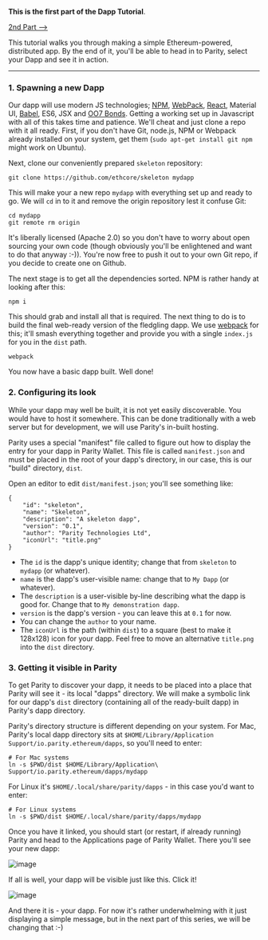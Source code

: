 **This is the first part of the Dapp Tutorial**.

[2nd Part ⟶](https://github.com/ethcore/parity/wiki/Tutorial-Part-II)

This tutorial walks you through making a simple Ethereum-powered, distributed app. By the end of it, you'll be able to head in to Parity, select your Dapp and see it in action.

----

### 1. Spawning a new Dapp

Our dapp will use modern JS technologies; [NPM](https://www.npmjs.com), [WebPack](https://webpack.js.org), [React](https://facebook.github.io/react/), Material UI, [Babel](http://babeljs.io), ES6, JSX and [OO7 Bonds](https://github.com/ethcore/oo7-parity). Getting a working set up in Javascript with all of this takes time and patience. We'll cheat and just clone a repo with it all ready. First, if you don't have Git, node.js, NPM or Webpack already installed on your system, get them (`sudo apt-get install git npm` might work on Ubuntu).

Next, clone our conveniently prepared `skeleton` repository:

```
git clone https://github.com/ethcore/skeleton mydapp
```

This will make your a new repo `mydapp` with everything set up and ready to go. We will `cd` in to it and remove the origin repository lest it confuse Git:

```
cd mydapp
git remote rm origin
```

It's liberally licensed (Apache 2.0) so you don't have to worry about open sourcing your own code (though obviously you'll be enlightened and want to do that anyway :-)). You're now free to push it out to your own Git repo, if you decide to create one on Github.

The next stage is to get all the dependencies sorted. NPM is rather handy at looking after this:

```
npm i
```

This should grab and install all that is required. The next thing to do is to build the final web-ready version of the fledgling dapp. We use [webpack](https://webpack.js.org) for this; it'll smash everything together and provide you with a single `index.js` for you in the `dist` path.

```
webpack
```

You now have a basic dapp built. Well done!

### 2. Configuring its look

While your dapp may well be built, it is not yet easily discoverable. You would have to host it somewhere. This can be done traditionally with a web server but for development, we will use Parity's in-built hosting.

Parity uses a special "manifest" file called to figure out how to display the entry for your dapp in Parity Wallet. This file is called `manifest.json` and must be placed in the root of your dapp's directory, in our case, this is our "build" directory, `dist`.

Open an editor to edit `dist/manifest.json`; you'll see something like:

```
{
	"id": "skeleton",
	"name": "Skeleton",
	"description": "A skeleton dapp",
	"version": "0.1",
	"author": "Parity Technologies Ltd",
	"iconUrl": "title.png"
}
```

- The `id` is the dapp's unique identity; change that from `skeleton` to `mydapp` (or whatever).
- `name` is the dapp's user-visible name: change that to `My Dapp` (or whatever).
- The `description` is a user-visible by-line describing what the dapp is good for. Change that to `My demonstration dapp`.
- `version` is the dapp's version - you can leave this at `0.1` for now.
- You can change the `author` to your name.
- The `iconUrl` is the path (within `dist`) to a square (best to make it 128x128) icon for your dapp. Feel free to move an alternative `title.png` into the `dist` directory.

### 3. Getting it visible in Parity

To get Parity to discover your dapp, it needs to be placed into a place that Parity will see it - its local "dapps" directory. We will make a symbolic link for our dapp's `dist` directory (containing all of the ready-built dapp) in Parity's dapp directory.

Parity's directory structure is different depending on your system. For Mac, Parity's local dapp directory sits at `$HOME/Library/Application Support/io.parity.ethereum/dapps`, so you'll need to enter:

```
# For Mac systems
ln -s $PWD/dist $HOME/Library/Application\ Support/io.parity.ethereum/dapps/mydapp
```

For Linux it's `$HOME/.local/share/parity/dapps` - in this case you'd want to enter:

```
# For Linux systems
ln -s $PWD/dist $HOME/.local/share/parity/dapps/mydapp
```

Once you have it linked, you should start (or restart, if already running) Parity and head to the Applications page of Parity Wallet. There you'll see your new dapp:

![image](https://cloud.githubusercontent.com/assets/138296/22697933/f9d6449a-ed20-11e6-92d2-1afafaba86ea.png)

If all is well, your dapp will be visible just like this. Click it!

![image](https://cloud.githubusercontent.com/assets/138296/22697890/e1677726-ed20-11e6-9a64-c1832d2c36bf.png)

And there it is - your dapp. For now it's rather underwhelming with it just displaying a simple message, but in the next part of this series, we will be changing that :-)